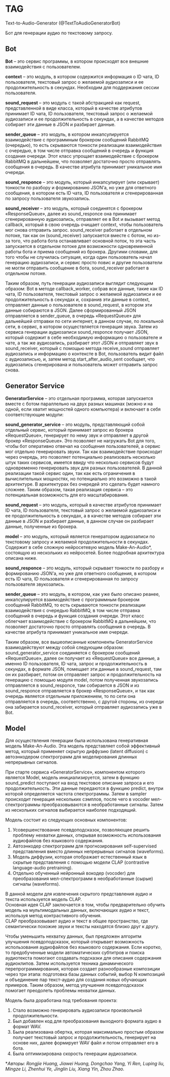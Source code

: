 # TAG 
Text-to-Audio-Generator (@TextToAudioGeneratorBot)

Бот для генерации аудио по текстовому запросу.

## Bot

**Bot** – это сервис программы, в котором происходят все внешние взаимодействия с пользователем.

**context** – это модуль, в котором содержится информация о ID чата, ID пользователя, текстовый запрос о желаемой аудиозаписи и ее продолжительность в секундах. Необходим для поддержания сессии пользователя. 

**sound_request** – это модуль с такой абстракцией как request, представленной в виде класса, который в качестве атрибутов принимает ID чата, ID пользователя, текстовый запрос о желаемой аудиозаписи и ее продолжительность в секундах, а в качестве методов собирает эти данные в JSON и разбирает данные.

**sender_queue** – это модуль, в котором инкапсулируется взаимодействие с программным брокером сообщений RabbitMQ (очередью), то есть скрываются тонкости реализации взаимодействия с очередью, в том числе отправка сообщений в очередь и функция создания очереди. Этот класс упрощает взаимодействие с брокером RabbitMQ в дальнейшем, что позволяет достаточно просто отправлять сообщения в очередь. В качестве атрибута принимает уникальное имя очереди. 

**sound_responce** – это модуль, который инкапсулирует (или скрывает) тонкости по разбору и формированию JSON’а, но уже для ответного сообщения, в котором есть ID чата, ID пользователя и сгенерированная по запросу пользователя звукозапись.

**sound_receiver** – это модуль, который соединятся с брокером «ResponseQueue», далее из sound_responce она принимает сгенерированную аудиозапись, отправляет ее в Bot и вызывает метод callback, который в свою очередь очищает context, чтобы пользователь мог снова отправить запрос. sound_receiver работает в отдельном потоке, так как он (sound_receiver) запускается вместе с ботом, но из-за того, что работа бота останавливает основной поток, то эта часть запускается в отдельном потоке для возможности одновременной работы бота и приема сообщений из брокера. Другими словами, для того чтобы не случилась ситуация, когда один пользователь начал генерацию аудиозаписи, и сервис просто повис и другие пользователи не могли отправить сообщение в бота, sound_receiver работает в отдельном потоке. 

Таким образом, путь генерации аудиозаписи выглядит следующим образом: 
Bot в методе callback_worker, собрав все данные, такие как ID чата, ID пользователя, текстовый запрос о желаемой аудиозаписи и ее продолжительность в секундах и, сохранив эти данные в  context, отправляет данные о пользователе в sound_request, в котором эти данные собираются в JSON. Далее сформированный JSON отправляется в sender_queue, в очередь «RequestQueue» для дальнейшей отправки по сети интернет, в данном случае, по локальной сети, в сервис, в котором осуществляется генерация звука. 
Затем из сервиса генерации аудиозаписи sound_responce получает JSON, который содержит в себе необходимую информацию о пользователе и чате, а так же аудиозапись, разбирает этот JSON и отправляет звук в sound_receiver, который с помощью метода receive_sound отправляет аудиозапись и информацию о контексте в Bot, пользователь видит файл с аудиозаписью, и, затем метод start_after_audio_sent сообщает, что аудиозапись сгенерирована и пользователь может отправить запрос снова. 

## Generator Service

**GeneratorService** – это отдельная программа, которая запускается вместе с ботом параллельно на двух разных машинах (можно и на одной, если хватит мощностей одного компьютера) и включает в себя соответствующие модули:

**sound_generator_service** – это модуль, представляющий собой отдельный сервис, который принимает запрос из брокера «RequestQueue», генерирует по нему звук и отправляет в другой брокер «ResponseQueue». Это позволяет не нагружать Bot для того, чтобы бот оперативно отвечал на сообщения пользователей, а сервис мог отдельно генерировать звуки. Так как взаимодействие происходит через очередь, это позволяет потенциально реализовать несколько штук таких сервисов, имеется ввиду что несколько сервисов будут одновременно генерировать звук для разных пользователей. В данной реализации такой сервис один, так как есть ограничения в вычислительных мощностях, но потенциально это возможно в такой архитектуре. В архитектурах без очередей это сделать будет намного сложнее. Таким образом, такая реализация сервиса – это потенциальная возможность для его масштабирования.

**sound_request** – это модуль, который в качестве атрибутов принимает ID чата, ID пользователя, текстовый запрос о желаемой аудиозаписи и ее продолжительность в секундах, а в качестве методов собирает эти данные в JSON и разбирает данные, в данном случае он разбирает данные, полученные из брокера.

**model** – это модуль, который является генератором аудиозаписи по текстовому запросу и желаемой продолжительности в секундах. Содержит в себе сложную нейросетевую модель Make-An-Audio*, состоящую из нескольких из нейросетей. Более подробная архитектура описана ниже. 

**sound_responce** – это модуль, который скрывает тонкости по разбору и формированию JSON’а, но уже для ответного сообщения, в котором есть ID чата, ID пользователя и сгенерированная по запросу пользователя звукозапись.

**sender_queue** – это модуль, в котором, как уже было описано реанее, инкапсулируется взаимодействие с программным брокером сообщений RabbitMQ, то есть скрываются тонкости реализации взаимодействия с очередью RabbitMQ, в том числе отправка сообщений в очередь и функция создания очереди. Этот класс облегчает взаимодействие с брокером RabbitMQ в дальнейшем, что позволяет достаточно просто отправлять сообщения в очередь. В качестве атрибута принимает уникальное имя очереди. 

Таким образом, все вышеописанные компоненты GeneratorService взаимодействуют между собой следующим образом:
sound_generator_service соединяется с брокером сообщений «RequestQueue», далее он получает из «RequestQueue» все данные, а именно ID пользователя, ID чата, запрос и продолжительность в секундах, в формате JSON, помещает эти данные в sound_request, там он их разбирает, потом он отправляет запрос и продолжительность на генерацию с помощью модуля model, потом полученная звукозапись отправляется в sound_responce, там собирается в JSON и из sound_responce отправляется в брокер «ResponseQueue», и так как очередь является отдельным приложением, то по сети она отправляется в очередь, соответственно, с другой стороны, из очереди она забирается sound_receiver, который отправляет аудиозапись уже в Bot.

## Model

Для осуществления генерации была использована генеративная модель Make-An-Audio. Эта модель представляет собой эффективный метод, который применяет скрытую диффузию (latent diffusion) с автоэнкодером спектрограмм для моделирования длинных непрерывных сигналов. 

При старте сервиса «GeneratorService», компонентом которого является Model, модель инициализируется, затем в функцию sound_predict поступают на вход текстовое описание запроса и его продолжительность. Эти данные передаются в функцию predict, внутри которой определяется частота спектрограммы. Затем в sampler происходит генерация нескольких сэмплов, после чего в vocoder мел-спектрограммы преобразовываются в необработанные сигналы. Затем из нескольких сигналов выбирается наиболее подходящий. 

Модель состоит из следующих основных компонентов:  
1) Усовершенствование псевдоподсказок, позволяющее решить проблему нехватки данных, открывая возможность использования аудиофайлов без языкового содержания.  
2) Автоэнкодер спектрограмм для прогнозирования self-supervised представления вместо длинных непрерывных сигналов (waveforms).   
3) Модель диффузии, которая отображает естественный язык в скрытые представления с помощью модели CLAP (contrastive language-audio pretraining). 
4) Отдельно обученный нейронный вокодер (vocoder) для преобразования мел-спектрограмм в необработанные (сырые) сигналы (waveforms).  

В данной модели для извлечения скрытого представления аудио и текста используется модель CLAP.  
Основная идея CLAP заключается в том, чтобы предварительно обучить модель на мультимодальных данных, включающих аудио и текст, используя метод контрастивного обучения.  
CLAP преобразовывает аудио и текст в общее пространство, где семантически похожие звуки и тексты находятся близко друг к другу. 

Чтобы уменьшить нехватку данных, был предложен алгоритм улучшения псевдоподсказок, который открывает возможность использования аудиофайлов без языкового содержания. 
Если коротко, то предобученные модели автоматических субтитров и поиска аудиотекста помогают создавать подсказки для описания содержания аудиоклипов. Затем используется техника динамического перепрограммирования, которая создает разнообразные композиции через три этапа: подготовка базы данных событий, выбор N композиций и объединение пар текст-аудио для создания новых обучающих примеров. Таким образом, метод улучшения псевдоподсказок помогает преодолеть проблемы нехватки данных. 

Модель была доработана под требования проекта: 
1) Стало возможно генерировать аудиозаписи произвольной продолжительности. 
2) Был добавлен код для преобразования выходного формата аудио в формат WAV. 
3) Была реализована обертка, которая максимально простым образом получает текстовый запрос и продолжительность, генерирует на основе них, далее формирует WAV файл и потом отправляет его в бота. 
4) Была оптимизирована скорость генерации аудиозаписи.
 
**Авторы: Rongjie Huang, Jiawei Huang, Dongchao Yang, Yi Ren, Luping liu, Mingze Li, Zhenhui Ye, Jinglin Liu, Xiang Yin, Zhou Zhao.*
